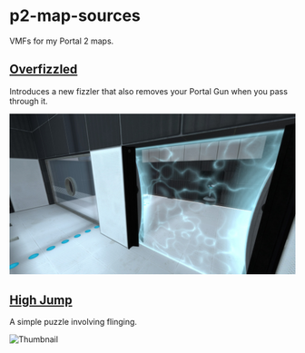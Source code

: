 # p2-map-sources

VMFs for my Portal 2 maps.

## [Overfizzled](https://steamcommunity.com/sharedfiles/filedetails/?id=3001649502)

Introduces a new fizzler that also removes your Portal Gun when you pass through it.

![Thumbnail](/Overfizzled/thumbnail.jpg)

## [High Jump](https://steamcommunity.com/sharedfiles/filedetails/?id=2819629788)

A simple puzzle involving flinging.

![Thumbnail]("/HighJump/thumbnail.jpg")

